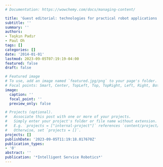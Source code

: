 ```yaml
---
# Documentation: https://wowchemy.com/docs/managing-content/

title: 'Guest editorial: technologies for practical robot applications'
subtitle: ''
summary: ''
authors:
- Taşkın Padır
- Paul Oh
tags: []
categories: []
date: '2014-01-01'
lastmod: 2023-09-05T07:19:19-04:00
featured: false
draft: false

# Featured image
# To use, add an image named `featured.jpg/png` to your page's folder.
# Focal points: Smart, Center, TopLeft, Top, TopRight, Left, Right, BottomLeft, Bottom, BottomRight.
image:
  caption: ''
  focal_point: ''
  preview_only: false

# Projects (optional).
#   Associate this post with one or more of your projects.
#   Simply enter your project's folder or file name without extension.
#   E.g. `projects = ["internal-project"]` references `content/project/deep-learning/index.md`.
#   Otherwise, set `projects = []`.
projects: []
publishDate: '2023-09-05T11:19:18.017670Z'
publication_types:
- '0'
abstract: ''
publication: '*Intelligent Service Robotics*'
---
```

